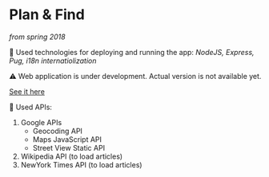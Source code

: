 # Plan & Find
_from spring 2018_

:battery: Used technologies for deploying and running the app:
_NodeJS, Express, Pug, i18n internatiolization_

:warning: Web application is under development. Actual version is not available yet.

[See it here](https://andrewkreshchenko.github.io/LoadingStreetview/)

:ship: Used APIs:
1. Google APIs
    - Geocoding API
    - Maps JavaScript API
    - Street View Static API
2. Wikipedia API (to load articles)
3. NewYork Times API (to load articles)
